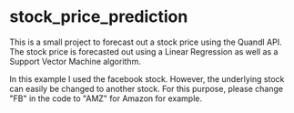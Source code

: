 # stock_price_prediction
This is a small project to forecast out a stock price using the Quandl API. 
The stock price is forecasted out using a Linear Regression as well as a Support Vector Machine algorithm.

In this example I used the facebook stock. However, the underlying stock can easily be changed to another stock. For this purpose, please change "FB" in the code to "AMZ" for Amazon for example.
